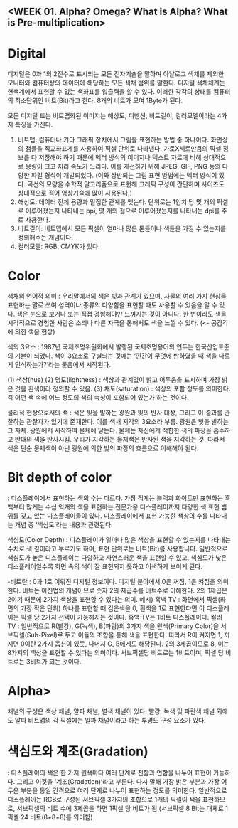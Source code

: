 ## <WEEK 01. Alpha? Omega? What is Alpha? What is Pre-multiplication>

# Digital
디지털은 0과 1의 2진수로 표시되는 모든 전자기술을 말하며 아날로그 색채를 제외한 모니터와 컴퓨터상의 데이터에 해당하는 모든 색채 범위를 말한다. 디지털 색채체계는 현색계에서 표현할 수 없는 색좌표를 입출력을 할 수 있다. 이러한 각각의 상태를 컴퓨터의 최소단위인 비트(Bit)라고 한다. 8개의 비트가 모여 1Byte가 된다.

모든 디지털 또는 비트맵화된 이미지는 해상도, 디멘션, 비트길이, 컬러모델이라는 4가지 특징을 가진다. 

1) 비트맵: 컴퓨터나 기타 그래픽 장치에서 그림을 표현하는 방법 중 하나이다. 화면상의 점들을 직교좌표계를 사용하여 픽셀 단위로 나타낸다. 가로X세로만큼의 픽셀 정보를 다 저장해야 하기 때문에 벡터 방식의 이미지나 텍스트 자료에 비해 상대적으로 용량이 크고 처리 속도가 느리다. 이를 개선하기 위해 JPEG, GIF, PNG 등의 다양한 파일 형식이 개발되었다. 
(이와 상반되는 그림 표현 방법에는 벡터 방식이 있다. 곡선의 모양을 수학적 알고리즘으로 표현해 그래픽 구성이 간단하며 사이즈도 상대적으로 적어 영상기술에 많이 사용된다.)
2) 해상도: 데이터 전체 용량과 밀접한 관계를 맺는다. 단위로는 1인치 당 몇 개의 픽셀로 이루어졌는지 나타내는 ppi, 몇 개의 점으로 이루어졌는지를 나타내는 dpi를 주로 사용한다.
3) 비트길이: 비트맵에서 모든 픽셀이 얼마나 많은 톤들이나 색들을 가질 수 있는지를 정의해주는 개념이다.
4) 컬러모델: RGB, CMYK가 있다.

# Color
색채의 언어적 의미
: 우리말에서의 색은 빛과 관계가 있으며, 사물의 여러 가지 현상을 표현하는 말로 쓰여 성격이나 종류의 다양함을 표현할 때도 사용할 수 있음을 알 수 있다.
색은 눈으로 보거나 또는 직접 경험해야만 느껴지는 것이 아니다. 한 번이라도 색을 시각적으로 경험한 사람은 소리나 다른 자극을 통해서도 색을 느낄 수 있다. (<- 공감각에 의한 색음 현상)

색의 3요소
: 1987년 국제조명위원회에서 발행된 국제조명용어의 연두는 한국산업표준의 기본이 되었다. 색이 3요소로 구별되는 것에는 ‘인간이 무엇에 반하였을 때 색을 다르게 인식하는가?’라는 물음에서 시작된다.

(1) 색상(hue)
(2) 명도(lightness) : 색상과 관계없이 밝고 어두움을 표시하며 가장 밝은 것을 흰색이라 정의할 수 있음.
(3) 채도(saturation) : 색상의 포함 정도를 의미한다. 즉 어떤 색 속에 어느 정도의 색의 속성이 포함되어 있는가 하는 것이다.

물리적 현상으로서의 색
: 색은 빛을 발하는 광원과 빛의 반사 대상, 그리고 이 결과를 관찰하는 관찰자가 있기에 존재한다. 이를 색채 지각의 3요소라 부름. 
광원은 빛을 발하는 그 자체.
광원에서 시작하여 물체에 닿는다.
물체는 자신에게 적합한 색의 파장을 흡수하고 반대의 색을 반사시킴.
우리가 지각하는 물체색은 반사된 색을 지각하는 것. 
따라서 색은 단순 문체색이 아닌 광원에 의한 빛의 파장의 흐름으로 이해해야 된다.

# Bit depth of color
: 디스플레이에서 표현하는 색의 수는 다르다. 가장 적게는 블랙과 화이트만 표현하는 흑백부터 많게는 수십 억개의 색을 표현하는 전문가용 디스플레이까지 다양한 색 표현 범위를 갖고 있는 디스플레이들이 있다. 디스플레이에서 표현 가능한 색상의 수를 나타내는 개념 중 ‘색심도’라는 내용과 관련된다.

색심도(Color Depth) : 디스플레이가 얼마나 많은 색상을 표현할 수 있는지를 나타내는 수치로 색 깊이라고 부르기도 하며, 표현 단위로는 비트(Bit)를 사용합니다. 일반적으로 색심도가 높은 디스플레이는 다양하고 자연스러운 색을 표현할 수 있고, 색심도가 낮은 디스플레이일수록 화면 속의 색이 잘 표현되지 못하고 어색하게 보이게 된다.

-비트란 : 0과 1로 이뤄진 디지털 정보이다. 디지털 분야에서 0은 꺼짐, 1은 켜짐을 의미한다. 비트는 이진법의 개념이므로 숫자 2의 제곱수를 비트수로 이해한다. 2의 1제곱은 2이기 때문에 2가지 색상을 표현할 수 있다는 의미.
예시)
흑백 TV : 화면에서 픽셀(화면의 가장 작은 단위) 하나를 표현할 때 검은색을 0, 흰색을 1로 표현한다면 이 디스플레이는 픽셀 당 2가지 선택이 가능해지는 것이다. 흑백 TV는 1비트 디스플레이다.
컬러 TV : 일반적으로 R(빨강), G(녹색), B(파랑)의 3가지 색을 원색(Primary Color)을 서브픽셀(Sub-Pixel)로 두고 이들의 조합을 통해 색을 표현한다. 따라서 R이 켜지면 1, 꺼지면 0이란 2가지 옵션이 있듯, 나머지 G, B에게도 해당된다. 2의 3제곱이므로 8, 이는 8가지의 색상을 표현할 수 있다는 의미이다. 서브픽셀당 비트로는 1비트이며, 픽셀 당 비트로는 3비트가 되는 것이다.

# Alpha>

채널의 구성은 색상 채널, 알파 채널, 별색 채널이 있다. 빨강, 녹색 및 파란색 채널 외에도 알파 비트맵의 각 픽셀에는 알파 채널이라고 하는 투명도 구성 요소가 있다. 


# 색심도와 계조(Gradation)
: 디스플레이의 색은 한 가지 원색마다 여러 단계로 진함과 연함을 나누어 표현이 가능하다. 그리고 이것을 ‘계조(Gradation)’라고 부른다. 다시 말해 가장 밝은 부분과 가장 어두운 부분을 동일 간격으로 여러 단계로 나누어 표현하는 정도를 의미한다. 일반적으로 디스플레이는 RGB로 구성된 서브픽셀 3가지의 조합으로 1개의 픽셀이 색을 표현하므로, 서브픽셀의 비트 수에 3제곱을 하면 1픽셀 당 비트가 됨 (서브픽셀 8 Bit는 대체로 1픽셀 24 비트(8+8+8)를 의미함)

